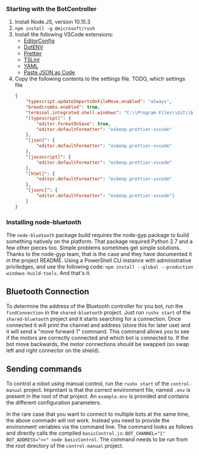 

### Starting with the BotController

1. Install Node.JS, version 10.15.3
2. `npm install -g @microsoft/rush`
3. Install the following VSCode extensions:
    - [EditorConfig](https://marketplace.visualstudio.com/items?itemName=EditorConfig.EditorConfig)
    - [DotENV](https://marketplace.visualstudio.com/items?itemName=mikestead.dotenv)
    - [Prettier](https://marketplace.visualstudio.com/items?itemName=esbenp.prettier-vscode)
    - [TSLint](https://marketplace.visualstudio.com/items?itemName=ms-vscode.vscode-typescript-tslint-plugin)
    - [YAML](https://marketplace.visualstudio.com/items?itemName=redhat.vscode-yaml)
    - [Paste JSON as Code](https://marketplace.visualstudio.com/items?itemName=quicktype.quicktype)
4. Copy the following contents to the settings file. TODO, which settings file
    ```json
    {
        "typescript.updateImportsOnFileMove.enabled": "always",
        "breadcrumbs.enabled": true,
        "terminal.integrated.shell.windows": "C:\\Program Files\\Git\\bin\\bash.exe",
        "[typescript]": {
            "editor.formatOnSave": true,
            "editor.defaultFormatter": "esbenp.prettier-vscode"
        },
        "[json]": {
            "editor.defaultFormatter": "esbenp.prettier-vscode"
        },
        "[javascript]": {
            "editor.defaultFormatter": "esbenp.prettier-vscode"
        },
        "[html]": {
            "editor.defaultFormatter": "esbenp.prettier-vscode"
        },
        "[jsonc]": {
            "editor.defaultFormatter": "esbenp.prettier-vscode"1
        }
    }

    ```

### Installing node-bluetooth

The `node-bluetooth` package build requires the node-gyp package to build something natively on the platform.
That package required Python 2.7 and a few other pieces too. Simple problems sometimes get simple solutions.
Thanks to the node-gyp team, that is the case and they have documented it in the project README.
Using a PowerShell CLI instance with administrative priviledges, and use the following code:
`npm install --global --production windows-build-tools`. And that's it.

## Bluetooth Connection

To determine the address of the Bluetooth controller for you bot, run the `findConnection` in the `shared-bluetooth`
project. Just run `rushx start` of the `shared-bluetooth` project and it starts searching for a connection. Once
connected it will print the channel and address (store this for later use) and it will send a "move forward 1"
command. This command allows you to see if the motors are correctly connected and which bot is connected to. If the
bot move backwards, the motor connections should be swapped (so swap left and right connector on the shield).

## Sending commands

To control a robot using manual control, run the `rushx start` of the `control-manual` project. Improtant is that
the correct environment file, named `.env` is present in the root of that project. An `example.env` is provided and
contains the different configuration parameters.

In the rare case that you want to connect to multiple bots at the same time, the above commadn will not work. Instead
you need to provide the environment veriables via the command line. The command looks as follows and directly calls
the compiled `basicControl.js`: `BOT_CHANNEL="1" BOT_ADDRESS="<>" node basicControl`. The command needs to be run from
the root directory of the `control-manual` project.